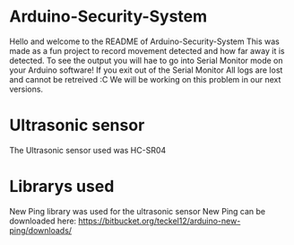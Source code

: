 # Arduino-Security-System
Hello and welcome to the README of Arduino-Security-System
This was made as a fun project to record movement detected and how far away it is detected.
To see the output you will hae to go into Serial Monitor mode on your Arduino software!
If you exit out of the Serial Monitor All logs are lost and cannot be retreived :C We will be working on this problem in our next versions.

# Ultrasonic sensor
The Ultrasonic sensor used was HC-SR04

# Librarys used
New Ping library was used for the ultrasonic sensor
New Ping can be downloaded here: https://bitbucket.org/teckel12/arduino-new-ping/downloads/
